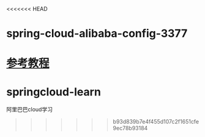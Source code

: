 <<<<<<< HEAD
# spring-cloud-alibaba-config-3377
[参考教程](https://mrbird.cc/Spring-Cloud-Alibaba-Nacos%E9%85%8D%E7%BD%AE%E4%B8%AD%E5%BF%83.html)
=======
# springcloud-learn
阿里巴巴cloud学习
>>>>>>> b93d839b7e4f455d107c2f1651cfe9ec78b93184

